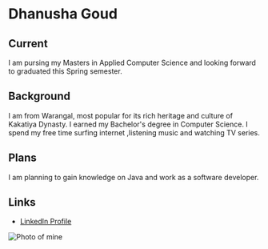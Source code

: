# Dhanusha Goud
## Current
I am pursing my Masters in Applied Computer Science and looking forward to graduated this Spring semester.

## Background
I am from Warangal, most popular for its rich heritage and culture of Kakatiya Dynasty. I earned my Bachelor's degree in Computer Science.
I spend my free time surfing internet ,listening music and watching TV series.

## Plans
I am planning to gain knowledge on Java and work as a software developer.

## Links
- [LinkedIn Profile](https://www.linkedin.com/in/dhanusha-dommati/)

![Photo of mine](https://media-exp1.licdn.com/dms/image/C4E03AQHko5G8d1wY5w/profile-displayphoto-shrink_400_400/0/1638200199300?e=1648080000&v=beta&t=M0VmYc9pmOyrB01Z9TTo1EVXBtKILwnwhxk1zamc-7E)
